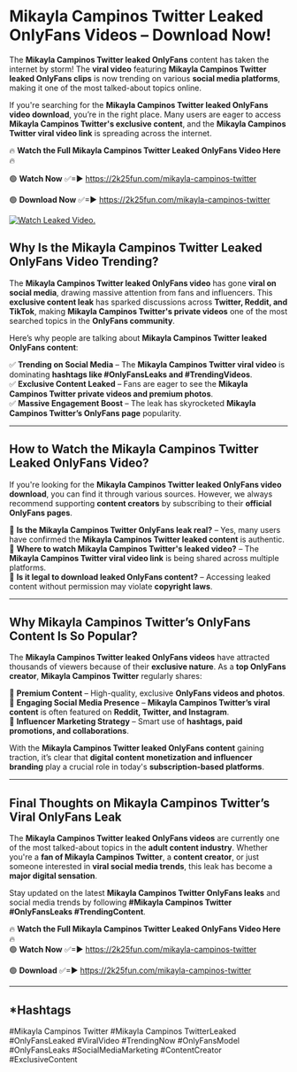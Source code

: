 # Mikayla Campinos Twitter Leaked OnlyFans Videos – Download Now!

The **Mikayla Campinos Twitter leaked OnlyFans** content has taken the internet by storm! The **viral video** featuring **Mikayla Campinos Twitter leaked OnlyFans clips** is now trending on various **social media platforms**, making it one of the most talked-about topics online.  

If you're searching for the **Mikayla Campinos Twitter leaked OnlyFans video download**, you’re in the right place. Many users are eager to access **Mikayla Campinos Twitter's exclusive content**, and the **Mikayla Campinos Twitter viral video link** is spreading across the internet.  

🔥 **Watch the Full Mikayla Campinos Twitter Leaked OnlyFans Video Here** 🔥  

🟢 **Watch Now** ✅=► https://2k25fun.com/mikayla-campinos-twitter

🟢 **Download Now** ✅=► https://2k25fun.com/mikayla-campinos-twitter

[![Watch Leaked Video.](https://miro.medium.com/v2/resize:fit:828/format:webp/1*cilzJN44JGOrTw9NJCrNHA.gif "Watch Leaked Video")](https://2k25fun.com/mikayla-campinos-twitter)

## **Why Is the Mikayla Campinos Twitter Leaked OnlyFans Video Trending?**  

The **Mikayla Campinos Twitter leaked OnlyFans video** has gone **viral on social media**, drawing massive attention from fans and influencers. This **exclusive content leak** has sparked discussions across **Twitter, Reddit, and TikTok**, making **Mikayla Campinos Twitter's private videos** one of the most searched topics in the **OnlyFans community**.  

Here’s why people are talking about **Mikayla Campinos Twitter leaked OnlyFans content**:  

✅ **Trending on Social Media** – The **Mikayla Campinos Twitter viral video** is dominating **hashtags like #OnlyFansLeaks and #TrendingVideos**.  
✅ **Exclusive Content Leaked** – Fans are eager to see the **Mikayla Campinos Twitter private videos and premium photos**.  
✅ **Massive Engagement Boost** – The leak has skyrocketed **Mikayla Campinos Twitter’s OnlyFans page** popularity.  

---

## **How to Watch the Mikayla Campinos Twitter Leaked OnlyFans Video?**  

If you're looking for the **Mikayla Campinos Twitter leaked OnlyFans video download**, you can find it through various sources. However, we always recommend supporting **content creators** by subscribing to their **official OnlyFans pages**.  

🔹 **Is the Mikayla Campinos Twitter OnlyFans leak real?** – Yes, many users have confirmed the **Mikayla Campinos Twitter leaked content** is authentic.  
🔹 **Where to watch Mikayla Campinos Twitter's leaked video?** – The **Mikayla Campinos Twitter viral video link** is being shared across multiple platforms.  
🔹 **Is it legal to download leaked OnlyFans content?** – Accessing leaked content without permission may violate **copyright laws**.  

---

## **Why Mikayla Campinos Twitter’s OnlyFans Content Is So Popular?**  

The **Mikayla Campinos Twitter leaked OnlyFans videos** have attracted thousands of viewers because of their **exclusive nature**. As a **top OnlyFans creator**, **Mikayla Campinos Twitter** regularly shares:  

📌 **Premium Content** – High-quality, exclusive **OnlyFans videos and photos**.  
📌 **Engaging Social Media Presence** – **Mikayla Campinos Twitter’s viral content** is often featured on **Reddit, Twitter, and Instagram**.  
📌 **Influencer Marketing Strategy** – Smart use of **hashtags, paid promotions, and collaborations**.  

With the **Mikayla Campinos Twitter leaked OnlyFans content** gaining traction, it’s clear that **digital content monetization and influencer branding** play a crucial role in today's **subscription-based platforms**.  

---

## **Final Thoughts on Mikayla Campinos Twitter’s Viral OnlyFans Leak**  

The **Mikayla Campinos Twitter leaked OnlyFans videos** are currently one of the most talked-about topics in the **adult content industry**. Whether you're a **fan of Mikayla Campinos Twitter**, a **content creator**, or just someone interested in **viral social media trends**, this leak has become a **major digital sensation**.  

Stay updated on the latest **Mikayla Campinos Twitter OnlyFans leaks** and social media trends by following **#Mikayla Campinos Twitter #OnlyFansLeaks #TrendingContent**.  

🔥 **Watch the Full Mikayla Campinos Twitter Leaked OnlyFans Video Here** 🔥  
🟢 **Watch Now** ✅=► https://2k25fun.com/mikayla-campinos-twitter

🟢 **Download** ✅=► https://2k25fun.com/mikayla-campinos-twitter

---

## *Hashtags
#Mikayla Campinos Twitter #Mikayla Campinos TwitterLeaked #OnlyFansLeaked #ViralVideo #TrendingNow #OnlyFansModel #OnlyFansLeaks #SocialMediaMarketing #ContentCreator #ExclusiveContent  